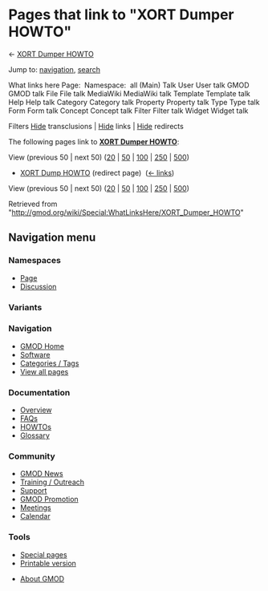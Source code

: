 <div id="mw-page-base" class="noprint">

</div>

<div id="mw-head-base" class="noprint">

</div>

<div id="content" class="mw-body" role="main">

<span id="top"></span>

<div id="mw-js-message" style="display:none;">

</div>



# <span dir="auto">Pages that link to "XORT Dumper HOWTO"</span>

<div id="bodyContent">

<div id="contentSub">

← [XORT Dumper HOWTO](/wiki/XORT_Dumper_HOWTO "XORT Dumper HOWTO")

</div>

<div id="jump-to-nav" class="mw-jump">

Jump to: [navigation](#mw-navigation), [search](#p-search)

</div>

<div id="mw-content-text">

What links here Page:  Namespace:  all (Main) Talk User User talk GMOD
GMOD talk File File talk MediaWiki MediaWiki talk Template Template talk
Help Help talk Category Category talk Property Property talk Type Type
talk Form Form talk Concept Concept talk Filter Filter talk Widget
Widget talk

Filters
[Hide](/mediawiki/index.php?title=Special:WhatLinksHere/XORT_Dumper_HOWTO&hidetrans=1 "Special:WhatLinksHere/XORT Dumper HOWTO")
transclusions \|
[Hide](/mediawiki/index.php?title=Special:WhatLinksHere/XORT_Dumper_HOWTO&hidelinks=1 "Special:WhatLinksHere/XORT Dumper HOWTO")
links \|
[Hide](/mediawiki/index.php?title=Special:WhatLinksHere/XORT_Dumper_HOWTO&hideredirs=1 "Special:WhatLinksHere/XORT Dumper HOWTO")
redirects

The following pages link to **[XORT Dumper
HOWTO](/wiki/XORT_Dumper_HOWTO "XORT Dumper HOWTO")**:

View (previous 50 \| next 50)
([20](/mediawiki/index.php?title=Special:WhatLinksHere/XORT_Dumper_HOWTO&limit=20 "Special:WhatLinksHere/XORT Dumper HOWTO")
\|
[50](/mediawiki/index.php?title=Special:WhatLinksHere/XORT_Dumper_HOWTO&limit=50 "Special:WhatLinksHere/XORT Dumper HOWTO")
\|
[100](/mediawiki/index.php?title=Special:WhatLinksHere/XORT_Dumper_HOWTO&limit=100 "Special:WhatLinksHere/XORT Dumper HOWTO")
\|
[250](/mediawiki/index.php?title=Special:WhatLinksHere/XORT_Dumper_HOWTO&limit=250 "Special:WhatLinksHere/XORT Dumper HOWTO")
\|
[500](/mediawiki/index.php?title=Special:WhatLinksHere/XORT_Dumper_HOWTO&limit=500 "Special:WhatLinksHere/XORT Dumper HOWTO"))

- [XORT Dump
  HOWTO](/mediawiki/index.php?title=XORT_Dump_HOWTO&redirect=no "XORT Dump HOWTO")
  (redirect page) ‎ <span class="mw-whatlinkshere-tools">([←
  links](/mediawiki/index.php?title=Special:WhatLinksHere&target=XORT+Dump+HOWTO "Special:WhatLinksHere"))</span>

View (previous 50 \| next 50)
([20](/mediawiki/index.php?title=Special:WhatLinksHere/XORT_Dumper_HOWTO&limit=20 "Special:WhatLinksHere/XORT Dumper HOWTO")
\|
[50](/mediawiki/index.php?title=Special:WhatLinksHere/XORT_Dumper_HOWTO&limit=50 "Special:WhatLinksHere/XORT Dumper HOWTO")
\|
[100](/mediawiki/index.php?title=Special:WhatLinksHere/XORT_Dumper_HOWTO&limit=100 "Special:WhatLinksHere/XORT Dumper HOWTO")
\|
[250](/mediawiki/index.php?title=Special:WhatLinksHere/XORT_Dumper_HOWTO&limit=250 "Special:WhatLinksHere/XORT Dumper HOWTO")
\|
[500](/mediawiki/index.php?title=Special:WhatLinksHere/XORT_Dumper_HOWTO&limit=500 "Special:WhatLinksHere/XORT Dumper HOWTO"))

</div>

<div class="printfooter">

Retrieved from
"<http://gmod.org/wiki/Special:WhatLinksHere/XORT_Dumper_HOWTO>"

</div>

<div id="catlinks" class="catlinks catlinks-allhidden">

</div>

<div class="visualClear">

</div>

</div>

</div>

<div id="mw-navigation">

## Navigation menu

<div id="mw-head">



<div id="left-navigation">

<div id="p-namespaces" class="vectorTabs" role="navigation"
aria-labelledby="p-namespaces-label">

### Namespaces

- <span id="ca-nstab-main"><a href="/wiki/XORT_Dumper_HOWTO" accesskey="c"
  title="View the content page [c]">Page</a></span>
- <span id="ca-talk"><a
  href="/mediawiki/index.php?title=Talk:XORT_Dumper_HOWTO&amp;action=edit&amp;redlink=1"
  accesskey="t"
  title="Discussion about the content page [t]">Discussion</a></span>

</div>

<div id="p-variants" class="vectorMenu emptyPortlet" role="navigation"
aria-labelledby="p-variants-label">

### 

### Variants[](#)

<div class="menu">

</div>

</div>

</div>





</div>

</div>

</div>

<div id="mw-panel">

<div id="p-logo" role="banner">

<a href="/wiki/Main_Page"
style="background-image: url(http://gmod.org/images/GMOD-cogs.png);"
title="Visit the main page"></a>

</div>

<div id="p-Navigation" class="portal" role="navigation"
aria-labelledby="p-Navigation-label">

### Navigation

<div class="body">

- <span id="n-GMOD-Home">[GMOD Home](/wiki/Main_Page)</span>
- <span id="n-Software">[Software](/wiki/GMOD_Components)</span>
- <span id="n-Categories-.2F-Tags">[Categories /
  Tags](/wiki/Categories)</span>
- <span id="n-View-all-pages">[View all
  pages](/wiki/Special:AllPages)</span>

</div>

</div>

<div id="p-Documentation" class="portal" role="navigation"
aria-labelledby="p-Documentation-label">

### Documentation

<div class="body">

- <span id="n-Overview">[Overview](/wiki/Overview)</span>
- <span id="n-FAQs">[FAQs](/wiki/Category:FAQ)</span>
- <span id="n-HOWTOs">[HOWTOs](/wiki/Category:HOWTO)</span>
- <span id="n-Glossary">[Glossary](/wiki/Glossary)</span>

</div>

</div>

<div id="p-Community" class="portal" role="navigation"
aria-labelledby="p-Community-label">

### Community

<div class="body">

- <span id="n-GMOD-News">[GMOD News](/wiki/GMOD_News)</span>
- <span id="n-Training-.2F-Outreach">[Training /
  Outreach](/wiki/Training_and_Outreach)</span>
- <span id="n-Support">[Support](/wiki/Support)</span>
- <span id="n-GMOD-Promotion">[GMOD
  Promotion](/wiki/GMOD_Promotion)</span>
- <span id="n-Meetings">[Meetings](/wiki/Meetings)</span>
- <span id="n-Calendar">[Calendar](/wiki/Calendar)</span>

</div>

</div>

<div id="p-tb" class="portal" role="navigation"
aria-labelledby="p-tb-label">

### Tools

<div class="body">

- <span id="t-specialpages"><a href="/wiki/Special:SpecialPages" accesskey="q"
  title="A list of all special pages [q]">Special pages</a></span>
- <span id="t-print"><a
  href="/mediawiki/index.php?title=Special:WhatLinksHere/XORT_Dumper_HOWTO&amp;printable=yes"
  rel="alternate" accesskey="p"
  title="Printable version of this page [p]">Printable version</a></span>

</div>

</div>

</div>

</div>

<div id="footer" role="contentinfo">

- <span id="footer-places-about">[About
  GMOD](/wiki/GMOD:About "GMOD:About")</span>

<!-- -->






</div>
